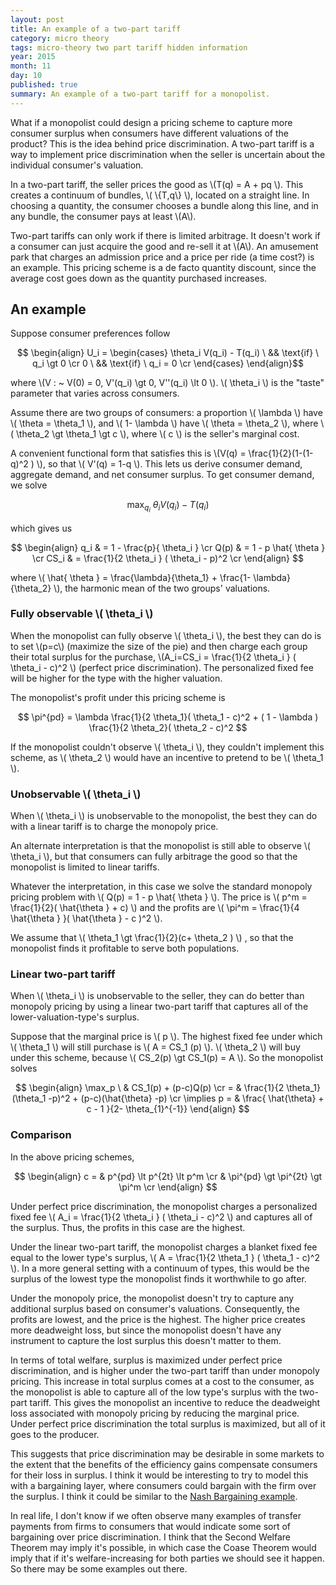 ```yaml
---
layout: post
title: An example of a two-part tariff
category: micro theory
tags: micro-theory two part tariff hidden information
year: 2015
month: 11
day: 10
published: true
summary: An example of a two-part tariff for a monopolist.
---
```


What if a monopolist could design a pricing scheme to capture more consumer surplus when consumers have different valuations of the product? This is the idea behind price discrimination. A two-part tariff is a way to implement price discrimination when the seller is uncertain about the individual consumer's valuation.

In a two-part tariff, the seller prices the good as \\(T(q) = A + pq \\). This creates a continuum of bundles, \\( \\{T,q\\} \\), located on a straight line. In choosing a quantity, the consumer chooses a bundle along this line, and in any bundle, the consumer pays at least \\(A\\).

Two-part tariffs can only work if there is limited arbitrage. It doesn't work if a consumer can just acquire the good and re-sell it at \\(A\\). An amusement park that charges an admission price and a price per ride (a time cost?) is an example. This pricing scheme is a de facto quantity discount, since the average cost goes down as the quantity purchased increases.

## An example

Suppose consumer preferences follow 

$$ \begin{align}
 U_i = \begin{cases}
    \theta_i V(q_i) - T(q_i) \ && \text{if} \ q_i \gt 0 \cr
    0 \ && \text{if} \ q_i = 0 \cr
\end{cases} 
\end{align}$$

where \\(V : ~ V(0) = 0, V'(q_i) \gt 0, V''(q_i) \lt 0 \\). \\( \theta_i \\) is the "taste" parameter that varies across consumers.

Assume there are two groups of consumers: a proportion \\( \lambda \\) have \\( \theta = \theta_1 \\), and \\( 1- \lambda \\) have \\( \theta = \theta_2 \\), where \\( \theta_2 \gt \theta_1 \gt c \\), where \\( c \\) is the seller's marginal cost.

A convenient functional form that satisfies this is \\(V(q) = \frac{1}{2}(1-(1-q)^2 ) \\), so that \\( V'(q) = 1-q \\). This lets us derive consumer demand, aggregate demand, and net consumer surplus. To get consumer demand, we solve

$$ \max_{q_i} \  \theta_i V(q_i) - T(q_i) $$

which gives us

$$ \begin{align}
q_i & = 1 - \frac{p}{ \theta_i } \cr
Q(p) & = 1 - p \hat{ \theta } \cr
CS_i & = \frac{1}{2 \theta_i } ( \theta_i - p)^2 \cr
\end{align} $$

where \\( \hat{ \theta } = \frac{\lambda}{\theta_1} + \frac{1- \lambda}{\theta_2} \\), the harmonic mean of the two groups' valuations.

### Fully observable \\( \theta_i \\)

When the monopolist can fully observe \\( \theta_i \\), the best they can do is to set \\(p=c\\) (maximize the size of the pie) and then charge each group their total surplus for the purchase, \\(A_i=CS_i = \frac{1}{2 \theta_i } ( \theta_i - c)^2 \\) (perfect price discrimination). The personalized fixed fee will be higher for the type with the higher valuation.

The monopolist's profit under this pricing scheme is

$$ \pi^{pd} = \lambda \frac{1}{2 \theta_1}( \theta_1 - c)^2 + ( 1 - \lambda ) \frac{1}{2 \theta_2}( \theta_2 - c)^2 $$

If the monopolist couldn't observe \\( \theta_i \\), they couldn't implement this scheme, as \\( \theta_2 \\) would have an incentive to pretend to be \\( \theta_1 \\).

### Unobservable \\( \theta_i \\)

When \\( \theta_i \\) is unobservable to the monopolist, the best they can do with a linear tariff is to charge the monopoly price.

An alternate interpretation is that the monopolist is still able to observe \\( \theta_i \\), but that consumers can fully arbitrage the good so that the monopolist is limited to linear tariffs.

Whatever the interpretation, in this case we solve the standard monopoly pricing problem with \\( Q(p) = 1 - p \hat{ \theta } \\). The price is \\( p^m = \frac{1}{2}( \hat{\theta } + c) \\) and the profits are \\( \pi^m = \frac{1}{4 \hat{\theta } }( \hat{\theta } - c )^2 \\).

We assume that \\( \theta_1 \gt \frac{1}{2}(c+ \theta_2 ) \\) , so that the monopolist finds it profitable to serve both populations.

### Linear two-part tariff

When \\( \theta_i \\) is unobservable to the seller, they can do better than monopoly pricing by using a linear two-part tariff that captures all of the lower-valuation-type's surplus.

Suppose that the marginal price is \\( p \\). The highest fixed fee under which \\( \theta_1 \\) will still purchase is \\( A = CS_1 (p) \\). \\( \theta_2 \\) will buy under this scheme, because \\( CS_2(p) \gt CS_1(p) = A \\). So the monopolist solves

$$ \begin{align} 
\max_p \ & CS_1(p) + (p-c)Q(p) \cr
  = & \frac{1}{2 \theta_1}(\theta_1 -p)^2 + (p-c)(\hat{\theta} -p) \cr
  \implies p = & \frac{ \hat{\theta} + c - 1 }{2- \theta_{1}^{-1}}
\end{align} $$

### Comparison

In the above pricing schemes,

$$ \begin{align}
c = & p^{pd} \lt p^{2t} \lt p^m \cr
 & \pi^{pd} \gt \pi^{2t} \gt \pi^m \cr  
\end{align} $$

Under perfect price discrimination, the monopolist charges a personalized fixed fee \\( A_i = \frac{1}{2 \theta_i } ( \theta_i - c)^2 \\) and captures all of the surplus. Thus, the profits in this case are the highest.

Under the linear two-part tariff, the monopolist charges a blanket fixed fee equal to the lower type's surplus, \\( A = \frac{1}{2 \theta_1 } ( \theta_1 - c)^2 \\). In a more general setting with a continuum of types, this would be the surplus of the lowest type the monopolist finds it worthwhile to go after.

Under the monopoly price, the monopolist doesn't try to capture any additional surplus based on consumer's valuations. Consequently, the profits are lowest, and the price is the highest. The higher price creates more deadweight loss, but since the monopolist doesn't have any instrument to capture the lost surplus this doesn't matter to them.

In terms of total welfare, surplus is maximized under perfect price discrimination, and is higher under the two-part tariff than under monopoly pricing. This increase in total surplus comes at a cost to the consumer, as the monopolist is able to capture all of the low type's surplus with the two-part tariff. This gives the monopolist an incentive to reduce the deadweight loss associated with monopoly pricing by reducing the marginal price. Under perfect price discrimination the total surplus is maximized, but all of it goes to the producer.

This suggests that price discrimination may be desirable in some markets to the extent that the benefits of the efficiency gains compensate consumers for their loss in surplus. I think it would be interesting to try to model this with a bargaining layer, where consumers could bargain with the firm over the surplus. I think it could be similar to the [Nash Bargaining example](http://akhilrao.github.io/micro%20theory/2015/11/01/nash-bargaining-example/).

In real life, I don't know if we often observe many examples of transfer payments from firms to consumers that would indicate some sort of bargaining over price discrimination. I think that the Second Welfare Theorem may imply it's possible, in which case the Coase Theorem would imply that if it's welfare-increasing for both parties we should see it happen. So there may be some examples out there.